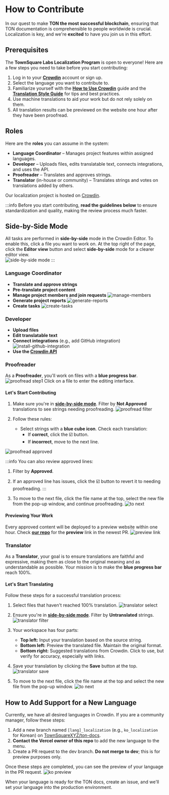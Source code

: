 # How to Contribute

In our quest to make **TON the most successful blockchain**, ensuring that TON documentation is comprehensible to people worldwide is crucial. Localization is key, and we're **excited** to have you join us in this effort.

## Prerequisites

The **TownSquare Labs Localization Program** is open to everyone! Here are a few steps you need to take before you start contributing:

1. Log in to your [**Crowdin**](https://crowdin.com) account or sign up.
2. Select the language you want to contribute to.
3. Familiarize yourself with the [**How to Use Crowdin**](/how-to-contribute) guide and the [**Translation Style Guide**](/translation-style-guide) for tips and best practices.
4. Use machine translations to aid your work but do not rely solely on them.
5. All translation results can be previewed on the website one hour after they have been proofread.

## Roles

Here are the **roles** you can assume in the system:

- **Language Coordinator** – Manages project features within assigned languages.
- **Developer** – Uploads files, edits translatable text, connects integrations, and uses the API.
- **Proofreader** – Translates and approves strings.
- **Translator** (in-house or community) – Translates strings and votes on translations added by others.

Our localization project is hosted on [Crowdin](https://crowdin.com/project/ton-docs).

:::info
Before you start contributing, **read the guidelines below** to ensure standardization and quality, making the review process much faster.

## Side-by-Side Mode

All tasks are performed in **side-by-side** mode in the Crowdin Editor. To enable this, click a file you want to work on. At the top right of the page, click the **Editor view** button and select **side-by-side** mode for a clearer editor view.  
![side-by-side mode](/img/localizationProgramGuideline/side-by-side.png)
:::

### Language Coordinator
- **Translate and approve strings**
- **Pre-translate project content**
- **Manage project members and join requests**
  ![manage-members](/img/localizationProgramGuideline/manage-members.png)
- **Generate project reports**
  ![generate-reports](/img/localizationProgramGuideline/generate-reports.png)
- **Create tasks**
  ![create-tasks](/img/localizationProgramGuideline/create-tasks.png)

### Developer
- **Upload files**
- **Edit translatable text**
- **Connect integrations** (e.g., add GitHub integration)
  ![install-github-integration](/img/localizationProgramGuideline/howItWorked/install-github-integration.png)
- **Use the [Crowdin API](https://developer.crowdin.com/api/v2/)**

### Proofreader

As a **Proofreader**, you'll work on files with a **blue progress bar**.
![proofread step1](/img/localizationProgramGuideline/proofread-step1.png)
Click on a file to enter the editing interface.

#### Let's Start Contributing

1. Make sure you're in [**side-by-side mode**](#side-by-side-mode). Filter by **Not Approved** translations to see strings needing proofreading.
![proofread filter](/img/localizationProgramGuideline/proofread-filter.png)

2. Follow these rules:
   - Select strings with a **blue cube icon**. Check each translation:
      - If **correct**, click the ☑️ button.
      - If **incorrect**, move to the next line.

![proofread approved](/img/localizationProgramGuideline/proofread-approved.png)

:::info
You can also review approved lines:
  1. Filter by **Approved**.
  2. If an approved line has issues, click the ☑️ button to revert it to needing proofreading.
:::

3. To move to the next file, click the file name at the top, select the new file from the pop-up window, and continue proofreading.
![to next](/img/localizationProgramGuideline/redirect-to-next.png)

#### Previewing Your Work
Every approved content will be deployed to a preview website within one hour. Check [**our repo**](https://github.com/TownSquareXYZ/ton-docs/pulls) for the **preview** link in the newest PR.
![preview link](/img/localizationProgramGuideline/preview-link.png)

### Translator

As a **Translator**, your goal is to ensure translations are faithful and expressive, making them as close to the original meaning and as understandable as possible. Your mission is to make the **blue progress bar** reach 100%.

#### Let's Start Translating

Follow these steps for a successful translation process:

1. Select files that haven't reached 100% translation.
![translator select](/img/localizationProgramGuideline/translator-select.png)

2. Ensure you're in [**side-by-side mode**](#side-by-side-mode). Filter by **Untranslated** strings.
![translator filter](/img/localizationProgramGuideline/translator-filter.png)

3. Your workspace has four parts:
   - **Top left:** Input your translation based on the source string.
   - **Bottom left:** Preview the translated file. Maintain the original format.
   - **Bottom right:** Suggested translations from Crowdin. Click to use, but verify for accuracy, especially with links.
  
4. Save your translation by clicking the **Save** button at the top.
![translator save](/img/localizationProgramGuideline/translator-save.png)

5. To move to the next file, click the file name at the top and select the new file from the pop-up window.
![to next](/img/localizationProgramGuideline/redirect-to-next.png)

## How to Add Support for a New Language

Currently, we have all desired languages in Crowdin. If you are a community manager, follow these steps:

1. Add a new branch named `[lang]_localization` (e.g., `ko_localization` for Korean) on [TownSquareXYZ/ton-docs](https://github.com/TownSquareXYZ/ton-docs).
2. **Contact the Vercel owner of this repo** to add the new language to the menu.
3. Create a PR request to the dev branch. **Do not merge to dev**; this is for preview purposes only.

Once these steps are completed, you can see the preview of your language in the PR request.
![ko preview](/img/localizationProgramGuideline/ko_preview.png)

When your language is ready for the TON docs, create an issue, and we'll set your language into the production environment.